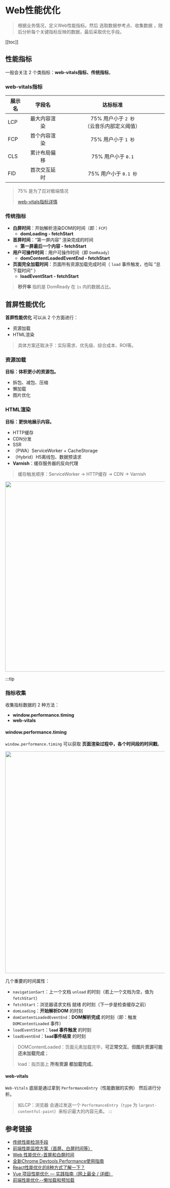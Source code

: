 
# Web性能优化
> 根据业务情况，定义Web性能指标。然后 选取数据参考点、收集数据 ，随后分析每个关键指标反映的数据，最后采取优化手段。

[[toc]]

## 性能指标
一般会关注 2 个类指标：**web-vitals指标、传统指标**。

### web-vitals指标

| 展示名 | 字段名 | 达标标准 |
| ----- |:---:|:---:|
| LCP | 最大内容渲染 | 75% 用户小于 `2 秒` （云音乐内部定义阈值） |
| FCP | 首个内容渲染 | 75% 用户小于 `1 秒` |
| CLS | 累计布局偏移 | 75% 用户小于 `0.1` |
| FID | 首次交互延时 | 75% 用户小于 `0.1 秒` |

> 75% 是为了应对极端情况
> 
> [web-vitals指标详情](./../web-vitals/README.md)

### 传统指标
 - **白屏时间**：开始解析渲染DOM的时间（即：`FCP`）
    - **domLoading - fetchStart**
 - **首屏时间**：“第一屏内容” 渲染完成的时间
    - **第一屏最后一个内容 - fetchStart**
 - **用户可操作时间**：用户可操作时间（即 `DomReady`）
    - **domContentLoadedEventEnd - fetchStart**
 - **页面完全加载时间**：页面所有资源加载完成时间（ `load` 事件触发，也叫 “总下载时间” ）
    - **loadEventStart - fetchStart**

> **秒开率** 指的是 DomReady 在 `1s` 内的数据占比。

## 首屏性能优化
**首屏性能优化** 可以从 2 个方面进行：
 - 资源加载
 - HTML渲染

> 具体方案还取决于：实际需求、优先级、综合成本、ROI等。

### 资源加载
**目标：体积更小的资源包。**
 - 拆包、减包、压缩
 - 懒加载
 - 图片优化

### HTML渲染
**目标：更快地展示内容。**
 - HTTP缓存
 - CDN分发
 - SSR
 - （PWA）ServiceWorker + CacheStorage
 - （Hybrid）H5离线包、数据预请求
 - **Varnish**：缓存服务器的反向代理

> 缓存触发顺序：ServiceWorker -> HTTP缓存 -> CDN -> Varnish

<img src="https://p5.music.126.net/obj/wo3DlcOGw6DClTvDisK1/7817696310/c927/6976/7ced/b09a94db66d40eba0eac5b2512c66fde.png" width="600px" />


:::tip
### 指标收集
收集指标数据的 2 种方法：
 - **window.performance.timing**
 - **web-vitals**
#### window.performance.timing
`window.performance.timing` 可以获取 **页面渲染过程中，各个时间段的时间戳**。

<!-- <img src="https://p6.music.126.net/obj/wo3DlcOGw6DClTvDisK1/7801752160/a44d/26f6/b9ec/b37ba8a5e6a78d546cbdaf6ede82b25f.png" width="300px" /> -->


<img src="https://p6.music.126.net/obj/wo3DlcOGw6DClTvDisK1/7801768838/15e1/ad4f/1047/69fbc1fd74e514fa9618588aa5319d96.png" width="700px" />

几个重要的时间属性：
 - `navigationSart`：上一个文档 `unload` 的时刻（若上一个文档为空，值为`fetchStart`）
 - `fetchStart`：浏览器请求文档 就绪 的时刻（下一步是检查缓存之前）
 - `domLoading`：**开始解析DOM** 的时刻
 - `domContentLoadedEventEnd`：**DOM解析完成** 的时刻（即：触发 `DOMContentLoaded` 事件）
 - `loadEventStart`：**`load` 事件触发** 的时刻
 - `loadEventEnd`：**`load`事件结束** 的时刻

> DOMContentLoaded：页面元素加载完毕，**可正常交互**。**但图片资源可能还未加载完成**；
> 
> load：指页面上 **所有资源 都加载完成**。

#### web-vitals
`Web-Vitals` 底层是通过拿到 `PerformanceEntry`（性能数据的实例） 然后进行分析。
> 如LCP：浏览器 会通过发送一个 `PerformanceEntry`（`type` 为 `largest-contentful-paint`）来标识最大的内容元素。
:::

## 参考链接
 - [传统性能检测手段](./TRANDITION.md)
 - [前端性能监控方案（首屏、白屏时间等）](https://juejin.im/post/5df4294d518825128306cd5c#comment)
 - [Web 性能优化-首屏和白屏时间](https://lz5z.com/Web%E6%80%A7%E8%83%BD%E4%BC%98%E5%8C%96-%E9%A6%96%E5%B1%8F%E5%92%8C%E7%99%BD%E5%B1%8F%E6%97%B6%E9%97%B4/)
 - [全新Chrome Devtools Performance使用指南](https://segmentfault.com/a/1190000011516068)
 - [React性能优化的8种方式了解一下？](https://juejin.im/post/5d63311be51d45620821ced8)
 - [Vue 项目性能优化 — 实践指南（网上最全 / 详细）](https://juejin.im/post/5d548b83f265da03ab42471d#heading-2)
 - [前端性能优化--懒加载和预加载](https://segmentfault.com/a/1190000018275268?utm_source=tag-newest)
